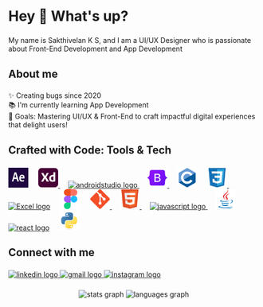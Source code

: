 <h1 align="left">Hey 👋 What's up?</h1>

###

<p align="left">My name is Sakthivelan K S, and I am a UI/UX Designer who is passionate about Front-End Development and App Development</p>

###

<h2 align="left">About me</h2>

###

<p align="left">✨ Creating bugs since 2020<br>📚 I'm currently learning App Development<br>🎯 Goals: Mastering UI/UX & Front-End to craft impactful digital experiences that delight users!<br></p>

###

<h2 align="left">Crafted with Code: Tools & Tech</h2>

###

<div align="left">
  <a href="https://www.adobe.com/in/products/aftereffects.html" target="blank"><img src="https://github.com/devicons/devicon/blob/v2.15.1/icons/aftereffects/aftereffects-plain.svg" height="40" alt="After Effects logo" /></a>
  <img width="12" />
  <a href="https://helpx.adobe.com/xd/get-started.html" target="blank"><img src="https://github.com/devicons/devicon/blob/v2.15.1/icons/xd/xd-plain.svg" height="40" alt="Adobe Xd logo" /> </a>
  <img width="12" />
  <a href="https://developer.android.com/studio" target="blank">
  <img src="https://cdn.jsdelivr.net/gh/devicons/devicon/icons/androidstudio/androidstudio-original.svg" height="40" alt="androidstudio logo"  /> </a>
  <img width="12" />
  <a href="https://getbootstrap.com/" target="blank"><img src="https://github.com/devicons/devicon/blob/v2.15.1/icons/bootstrap/bootstrap-original.svg" height="40" alt="Bootstap logo" /> </a>
  <img width="12" />
  <a href="https://devdocs.io/c/" target="blank"><img src="https://github.com/devicons/devicon/blob/v2.15.1/icons/c/c-original.svg" height="40" alt="C logo" /></a>
  <img width="12" />
  <a href="https://devdocs.io/css/" target="blank"><img src="https://github.com/devicons/devicon/blob/v2.15.1/icons/css3/css3-original.svg" height="40" alt="css3 logo" /> </a>
  <img width="12" />
  <a href="https://www.microsoft.com/en-in/microsoft-365/excel" target="blank"><img src="https://github.com/sempostma/office365-icons/blob/master/png/1024/excel.png" height="40" alt="Excel logo" /></a>
  <img width="12" />
  <a href="https://www.figma.com/" target="blank"><img src="https://github.com/devicons/devicon/blob/v2.15.1/icons/figma/figma-original.svg" height="40" alt="Figma logo" /></a>
  <img width="12" />
  <a href="https://git-scm.com/" target="blank"><img src="https://github.com/devicons/devicon/blob/v2.15.1/icons/git/git-original.svg" height="40" alt="Git logo"  /> </a>
  <img width="12" />
  <a href="https://devdocs.io/html/" target="blank"><img src="https://github.com/devicons/devicon/blob/v2.15.1/icons/html5/html5-original.svg" height="40" alt="html logo"  /> </a>
  <img width="12" />
  <a href="https://devdocs.io/javascript/" target="blank"><img src="https://cdn.jsdelivr.net/gh/devicons/devicon/icons/javascript/javascript-original.svg" height="40" alt="javascript logo"  /> </a>
  <img width="12" /> 
  <a href="https://docs.oracle.com/en/java/" target="blank"><img src="https://github.com/devicons/devicon/blob/v2.15.1/icons/java/java-original.svg" height="40" alt="java logo" /></a>
  <img width="12" />
  <a href="https://react.dev/" target="blank"><img src="https://cdn.jsdelivr.net/gh/devicons/devicon/icons/react/react-original.svg" height="40" alt="react logo"  /></a>
  <img width="12" />
  <a href="https://www.python.org/doc/" target="blank"><img src="https://github.com/devicons/devicon/blob/v2.15.1/icons/python/python-original.svg" height="40" alt="Python logo" /></a>
  <img width="12" />
</div>

###

<h2 align="left">Connect with me</h2>

###

<div align="left">
  <a href="https://www.linkedin.com/in/sakthivelan-k-s/" target="blank">
    <img src="https://raw.githubusercontent.com/maurodesouza/profile-readme-generator/master/src/assets/icons/social/linkedin/default.svg" width="52" height="40" alt="linkedin logo"  />
  </a>
  <a href="mailto:kumaresansakthi007@gmail.com" target="blank">
    <img src="https://raw.githubusercontent.com/maurodesouza/profile-readme-generator/master/src/assets/icons/social/gmail/default.svg" width="52" height="40" alt="gmail logo" />
  </a>
  <a href="https://www.instagram.com/_sakthi_._velan_" target="blank">
    <img src="https://raw.githubusercontent.com/maurodesouza/profile-readme-generator/master/src/assets/icons/social/instagram/default.svg" width="52" height="40" alt="instagram logo"  />
  </a>
</div>

###

<div align="center">
  <img src="https://github-readme-stats.vercel.app/api?username=sakthivelan3&hide_title=false&hide_rank=false&show_icons=true&include_all_commits=true&count_private=true&disable_animations=false&theme=dracula&locale=en&hide_border=false&order=1" height="150" alt="stats graph"  />
  <img src="https://github-readme-stats.vercel.app/api/top-langs?username=sakthivelan3&locale=en&hide_title=false&layout=compact&card_width=320&langs_count=5&theme=dracula&hide_border=false&order=2" height="150" alt="languages graph"  />
</div>

###
